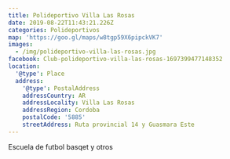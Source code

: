 ```yaml
---
title: Polideportivo Villa Las Rosas
date: 2019-08-22T11:43:21.226Z
categories: Polideportivos
map: 'https://goo.gl/maps/w8tgp59X6pipckVK7'
images:
  - /img/polideportivo-villa-las-rosas.jpg
facebook: Club-polideportivo-villa-las-rosas-1697399477148352
location:
  '@type': Place
  address:
    '@type': PostalAddress
    addressCountry: AR
    addressLocality: Villa Las Rosas
    addressRegion: Cordoba
    postalCode: '5885'
    streetAddress: Ruta provincial 14 y Guasmara Este
---
```

Escuela de futbol basqet y otros
